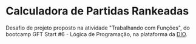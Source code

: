 
# Calculadora de Partidas Rankeadas

Desafio de projeto proposto na atividade "Trabalhando com Funções", do bootcamp GFT Start #6 - Lógica de Programação, na plataforma da [DIO](https://web.dio.me/home).
